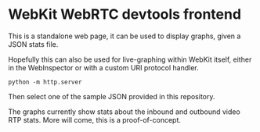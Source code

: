 # WebKit WebRTC devtools frontend

This is a standalone web page, it can be used to display graphs, given a JSON stats file.

Hopefully this can also be used for live-graphing within WebKit itself, either
in the WebInspector or with a custom URI protocol handler.

```shell
python -m http.server
```

Then select one of the sample JSON provided in this repository.

The graphs currently show stats about the inbound and outbound video RTP stats.
More will come, this is a proof-of-concept.
